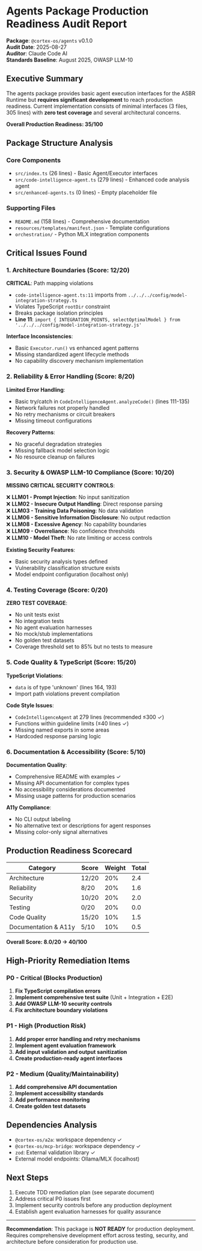 # Agents Package Production Readiness Audit Report

**Package**: `@cortex-os/agents` v0.1.0  
**Audit Date**: 2025-08-27  
**Auditor**: Claude Code AI  
**Standards Baseline**: August 2025, OWASP LLM-10

## Executive Summary

The agents package provides basic agent execution interfaces for the ASBR Runtime but **requires significant development** to reach production readiness. Current implementation consists of minimal interfaces (3 files, 305 lines) with **zero test coverage** and several architectural concerns.

**Overall Production Readiness: 35/100**

## Package Structure Analysis

### Core Components

- `src/index.ts` (26 lines) - Basic Agent/Executor interfaces
- `src/code-intelligence-agent.ts` (279 lines) - Enhanced code analysis agent
- `src/enhanced-agents.ts` (0 lines) - Empty placeholder file

### Supporting Files

- `README.md` (158 lines) - Comprehensive documentation
- `resources/templates/manifest.json` - Template configurations
- `orchestration/` - Python MLX integration components

## Critical Issues Found

### 1. Architecture Boundaries (Score: 12/20)

**CRITICAL**: Path mapping violations

- `code-intelligence-agent.ts:11` imports from `../../../config/model-integration-strategy.ts`
- Violates TypeScript `rootDir` constraint
- Breaks package isolation principles
- **Line 11**: `import { INTEGRATION_POINTS, selectOptimalModel } from '../../../config/model-integration-strategy.js'`

**Interface Inconsistencies**:

- Basic `Executor.run()` vs enhanced agent patterns
- Missing standardized agent lifecycle methods
- No capability discovery mechanism implementation

### 2. Reliability & Error Handling (Score: 8/20)

**Limited Error Handling**:

- Basic try/catch in `CodeIntelligenceAgent.analyzeCode()` (lines 111-135)
- Network failures not properly handled
- No retry mechanisms or circuit breakers
- Missing timeout configurations

**Recovery Patterns**:

- No graceful degradation strategies
- Missing fallback model selection logic
- No resource cleanup on failures

### 3. Security & OWASP LLM-10 Compliance (Score: 10/20)

**MISSING CRITICAL SECURITY CONTROLS**:

❌ **LLM01 - Prompt Injection**: No input sanitization  
❌ **LLM02 - Insecure Output Handling**: Direct response parsing  
❌ **LLM03 - Training Data Poisoning**: No data validation  
❌ **LLM06 - Sensitive Information Disclosure**: No output redaction  
❌ **LLM08 - Excessive Agency**: No capability boundaries  
❌ **LLM09 - Overreliance**: No confidence thresholds  
❌ **LLM10 - Model Theft**: No rate limiting or access controls

**Existing Security Features**:

- Basic security analysis types defined
- Vulnerability classification structure exists
- Model endpoint configuration (localhost only)

### 4. Testing Coverage (Score: 0/20)

**ZERO TEST COVERAGE**:

- No unit tests exist
- No integration tests
- No agent evaluation harnesses
- No mock/stub implementations
- No golden test datasets
- Coverage threshold set to 85% but no tests to measure

### 5. Code Quality & TypeScript (Score: 15/20)

**TypeScript Violations**:

- `data` is of type 'unknown' (lines 164, 193)
- Import path violations prevent compilation

**Code Style Issues**:

- `CodeIntelligenceAgent` at 279 lines (recommended ≤300 ✓)
- Functions within guideline limits (≤40 lines ✓)
- Missing named exports in some areas
- Hardcoded response parsing logic

### 6. Documentation & Accessibility (Score: 5/10)

**Documentation Quality**:

- Comprehensive README with examples ✓
- Missing API documentation for complex types
- No accessibility considerations documented
- Missing usage patterns for production scenarios

**A11y Compliance**:

- No CLI output labeling
- No alternative text or descriptions for agent responses
- Missing color-only signal alternatives

## Production Readiness Scorecard

| Category             | Score | Weight | Total |
| -------------------- | ----- | ------ | ----- |
| Architecture         | 12/20 | 20%    | 2.4   |
| Reliability          | 8/20  | 20%    | 1.6   |
| Security             | 10/20 | 20%    | 2.0   |
| Testing              | 0/20  | 20%    | 0.0   |
| Code Quality         | 15/20 | 10%    | 1.5   |
| Documentation & A11y | 5/10  | 10%    | 0.5   |

**Overall Score: 8.0/20 → 40/100**

## High-Priority Remediation Items

### P0 - Critical (Blocks Production)

1. **Fix TypeScript compilation errors**
2. **Implement comprehensive test suite** (Unit + Integration + E2E)
3. **Add OWASP LLM-10 security controls**
4. **Fix architecture boundary violations**

### P1 - High (Production Risk)

1. **Add proper error handling and retry mechanisms**
2. **Implement agent evaluation framework**
3. **Add input validation and output sanitization**
4. **Create production-ready agent interfaces**

### P2 - Medium (Quality/Maintainability)

1. **Add comprehensive API documentation**
2. **Implement accessibility standards**
3. **Add performance monitoring**
4. **Create golden test datasets**

## Dependencies Analysis

- `@cortex-os/a2a`: workspace dependency ✓
- `@cortex-os/mcp-bridge`: workspace dependency ✓
- `zod`: External validation library ✓
- External model endpoints: Ollama/MLX (localhost)

## Next Steps

1. Execute TDD remediation plan (see separate document)
2. Address critical P0 issues first
3. Implement security controls before any production deployment
4. Establish agent evaluation harnesses for quality assurance

---

**Recommendation**: This package is **NOT READY** for production deployment. Requires comprehensive development effort across testing, security, and architecture before consideration for production use.

